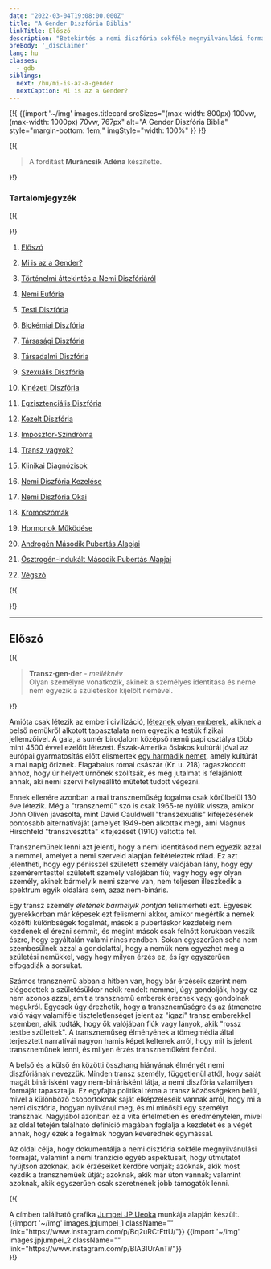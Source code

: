 ```yaml
---
date: "2022-03-04T19:08:00.000Z"
title: "A Gender Diszfória Biblia"
linkTitle: Előszó
description: "Betekintés a nemi diszfória sokféle megnyilvánulási formájába, illetve hogy mit jelent transzneműnek lenni."
preBody: '_disclaimer'
lang: hu
classes:
  - gdb
siblings:
  next: /hu/mi-is-az-a-gender
  nextCaption: Mi is az a Gender?
---
```



{!{
{{import
  '~/img'
  images.titlecard
  srcSizes="(max-width: 800px) 100vw, (max-width: 1000px) 70vw, 767px"
  alt="A Gender Diszfória Biblia"
  style="margin-bottom: 1em;"
  imgStyle="width: 100%"
}}
}!}

{!{
<div class="gutter"><blockquote>
  A fordítást <strong>Muráncsik Adéna</strong> készítette.
</blockquote></div>
}!}

### Tartalomjegyzék

{!{ <div class="two-column-list"> }!}

1. [Előszó](#eloszo)

2. [Mi is az a Gender?](/hu/mi-is-az-a-gender)

3. [Történelmi áttekintés a Nemi Diszfóriáról](/hu/tortenelmi-attekintes)

4. [Nemi Eufória](/hu/euforia)

5. [Testi Diszfória](/hu/testi-diszforia)

6. [Biokémiai Diszfória](/hu/biokemiai-diszforia)

7. [Társasági Diszfória](/hu/tarsasagi-diszforia)

8. [Társadalmi Diszfória](/hu/tarsadalmi-diszforia)

9. [Szexuális Diszfória](/hu/szexualis-diszforia)

10. [Kinézeti Diszfória](/hu/kinezeti-diszforia)

11. [Egzisztenciális Diszfória](/hu/egzisztencialis-diszforia)

12. [Kezelt Diszfória](/hu/kezelt-diszforia)

13. [Imposztor-Szindróma](/hu/imposztor-szindroma)

14. [Transz vagyok?](/hu/transz-vagyok)

15. [Klinikai Diagnózisok](/hu/klinikai-diagnozisok)

16. [Nemi Diszfória Kezelése](/hu/kezeles)

17. [Nemi Diszfória Okai](/hu/okok)

18. [Kromoszómák](/hu/kromoszomak)

19. [Hormonok Működése](/hu/hormonok)

20. [Androgén Második Pubertás Alapjai](/hu/masodik-pubertas-masc)

21. [Ösztrogén-indukált Második Pubertás Alapjai](/hu/masodik-pubertas-fem)

22. [Végszó](/hu/vegszo)

{!{ </div> }!}

<hr class="print-break-after print-hidden">

## Előszó

{!{
<div class="gutter"><blockquote>
  <strong>Transz·gen·der</strong> - <em>melléknév</em><br>
  Olyan személyre vonatkozik, akinek a személyes identitása és neme nem egyezik a születéskor kijelölt nemével.
</blockquote></div>
}!}

Amióta csak létezik az emberi civilizáció, [léteznek olyan emberek](https://en.wikipedia.org/wiki/Transgender_history), akiknek a belső nemükről alkotott tapasztalata nem egyezik a testük fizikai jellemzőivel. A gala, a sumér birodalom középső nemű papi osztálya több mint 4500 évvel ezelőtt létezett. Észak-Amerika őslakos kultúrái jóval az európai gyarmatosítás előtt elismertek [egy harmadik nemet](https://en.wikipedia.org/wiki/Third_gender), amely kultúrát a mai napig őriznek. Elagabalus római császár (Kr. u. 218) ragaszkodott ahhoz, hogy úr helyett úrnőnek szólítsák, és még jutalmat is felajánlott annak, aki nemi szervi helyreállító műtétet tudott végezni.

Ennek ellenére azonban a mai transzneműség fogalma csak körülbelül 130 éve létezik. Még a "transznemű" szó is csak 1965-re nyúlik vissza, amikor John Oliven javasolta, mint David Cauldwell "transzexuális" kifejezésének pontosabb alternatíváját (amelyet 1949-ben alkottak meg), ami Magnus Hirschfeld "transzvesztita" kifejezését (1910) váltotta fel.

Transzneműnek lenni azt jelenti, hogy a nemi identitásod nem egyezik azzal a nemmel, amelyet a nemi szerveid alapján feltételeztek rólad. Ez azt jelentheti, hogy egy pénisszel született személy valójában lány, hogy egy szeméremtesttel született személy valójában fiú; vagy hogy egy olyan személy, akinek bármelyik nemi szerve van, nem teljesen illeszkedik a spektrum egyik oldalára sem, azaz nem-bináris.

Egy transz személy *életének bármelyik pontján* felismerheti ezt. Egyesek gyerekkorban már képesek ezt felismerni akkor, amikor megértik a nemek közötti különbségek fogalmát, mások a pubertáskor kezdetéig nem kezdenek el érezni semmit, és megint mások csak felnőtt korukban veszik észre, hogy egyáltalán valami nincs rendben. Sokan egyszerűen soha nem szembesülnek azzal a gondolattal, hogy a nemük nem egyezhet meg a születési nemükkel, vagy hogy milyen érzés ez, és így egyszerűen elfogadják a sorsukat.

Számos transznemű abban a hitben van, hogy bár érzéseik szerint nem elégedettek a születésükkor nekik rendelt nemmel, úgy gondolják, hogy ez nem azonos azzal, amit a transznemű emberek éreznek vagy gondolnak magukról. Egyesek úgy érezhetik, hogy a transzneműségre és az átmenetre való vágy valamiféle tiszteletlenséget jelent az "igazi" transz emberekkel szemben, akik tudták, hogy ők valójában fiúk vagy lányok, akik "rossz testbe születtek". A transzneműség élményének a tömegmédia által terjesztett narratívái nagyon hamis képet keltenek arról, hogy mit is jelent transzneműnek lenni, és milyen érzés transzneműként felnőni.

A belső és a külső én közötti összhang hiányának élményét nemi diszfóriának nevezzük. Minden transz személy, függetlenül attól, hogy saját magát binárisként vagy nem-binárisként látja, a nemi diszfória valamilyen formáját tapasztalja. Ez egyfajta politikai téma a transz közösségeken belül, mivel a különböző csoportoknak saját elképzeléseik vannak arról, hogy mi a nemi diszfória, hogyan nyilvánul meg, és mi minősíti egy személyt transznak. Nagyjából azonban ez a vita értelmetlen és eredménytelen, mivel az oldal tetején található definíció magában foglalja a kezdetét és a végét annak, hogy ezek a fogalmak hogyan keverednek egymással.

Az oldal célja, hogy dokumentálja a nemi diszfória sokféle megnyilvánulási formáját, valamint a nemi tranzíció egyéb aspektusait, hogy útmutatót nyújtson azoknak, akik érzéseiket kérdőre vonják; azoknak, akik most kezdik a transzneműek útját; azoknak, akik már úton vannak; valamint azoknak, akik egyszerűen csak szeretnének jobb támogatók lenni.

{!{
<div class="gutter flex flex-end print-inline print-span2 print-center">
<span>A címben található grafika <a href="https://www.instagram.com/jp_means_jumpei/">Jumpei JP Ueoka</a> munkája alapján készült.</span>
<div class="grid-row" style="grid-template-columns: 1fr 1fr">
{{import '~/img' images.jpjumpei_1 className="" link="https://www.instagram.com/p/Bq2uRCtFttU/"}}
{{import '~/img' images.jpjumpei_2 className="" link="https://www.instagram.com/p/BlA3IUrAnTi/"}}
</div>
</div>
}!}
